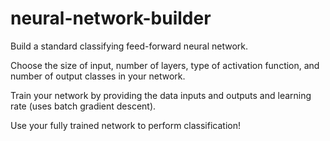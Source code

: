 # neural-network-builder

Build a standard classifying feed-forward neural network.

Choose the size of input, number of layers, type of activation function, and number of output classes in your network.

Train your network by providing the data inputs and outputs and learning rate (uses batch gradient descent).

Use your fully trained network to perform classification!
